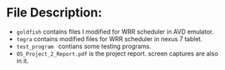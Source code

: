 # File Description: 

* `goldfish`  contains files I modified for WRR scheduler in AVD emulator.
* `tegra` contains modified files for WRR scheduler in nexus 7 tablet.
* `test_program ` contians some testing programs.
* `OS_Project_2_Report.pdf` is the project report. screen captures are also in it.


